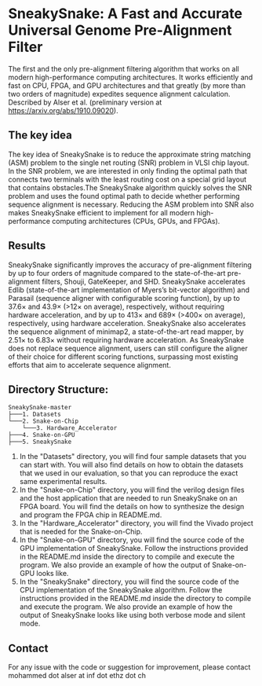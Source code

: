 # SneakySnake: A Fast and Accurate Universal Genome Pre-Alignment Filter
The first and the only pre-alignment filtering algorithm that works on all modern high-performance computing architectures.  It works efficiently and fast on CPU, FPGA, and GPU architectures and that greatly (by more than two orders of magnitude) expedites sequence alignment calculation. Described by Alser et al. (preliminary version at https://arxiv.org/abs/1910.09020).

## The key idea 
The key idea of SneakySnake is to reduce the approximate string matching (ASM) problem to the single net routing (SNR) problem in VLSI chip layout. In the SNR problem, we are interested in only finding the optimal path that connects two terminals with the least routing cost on a special grid layout that contains obstacles.The SneakySnake algorithm quickly solves the SNR problem and uses the found optimal path to decide whether performing sequence alignment is necessary. Reducing the ASM problem into SNR also makes SneakySnake efficient to implement for all modern high-performance computing architectures (CPUs, GPUs, and FPGAs).

## Results 
SneakySnake significantly improves the accuracy of pre-alignment filtering by up to four orders of magnitude compared to the state-of-the-art pre-alignment filters, Shouji, GateKeeper, and SHD. SneakySnake accelerates Edlib (state-of-the-art implementation of Myers’s  bit-vector algorithm) and Parasail (sequence aligner with configurable scoring function), by up to 37.6× and 43.9× (>12× on average),  respectively, without requiring hardware acceleration, and by up to 413× and 689× (>400× on average), respectively, using hardware acceleration. SneakySnake also accelerates the sequence alignment of minimap2, a state-of-the-art read mapper, by 2.51× to 6.83× without requiring hardware acceleration. As SneakySnake does not replace sequence alignment, users can still configure the aligner of their  choice for different scoring functions, surpassing most existing efforts that aim to accelerate sequence alignment.

## Directory Structure:
```
SneakySnake-master
├───1. Datasets
└───2. Snake-on-Chip
    └───3. Hardware_Accelerator
├───4. Snake-on-GPU
├───5. SneakySnake
```            
1. In the "Datasets" directory, you will find four sample datasets that you can start with. You will also find details on how to obtain the datasets that we used in our evaluation, so that you can reproduce the exact same experimental results.
2. In the "Snake-on-Chip" directory, you will find the verilog design files and the host application that are needed to run SneakySnake on an FPGA board. You will find the details on how to synthesize the design and program the FPGA chip in README.md.
3. In the "Hardware_Accelerator" directory, you will find the Vivado project that is needed for the Snake-on-Chip.
4. In the "Snake-on-GPU" directory, you will find the source code of the GPU implementation of SneakySnake. Follow the instructions provided in the README.md inside the directory to compile and execute the program. We also provide an example of how the output of Snake-on-GPU looks like.
5. In the "SneakySnake" directory, you will find the source code of the CPU implementation of the SneakySnake algorithm. Follow the instructions provided in the README.md inside the directory to compile and execute the program. We also provide an example of how the output of SneakySnake looks like using both verbose mode and silent mode.

## Contact
For any issue with the code or suggestion for improvement, please contact mohammed dot alser at inf dot ethz dot ch
